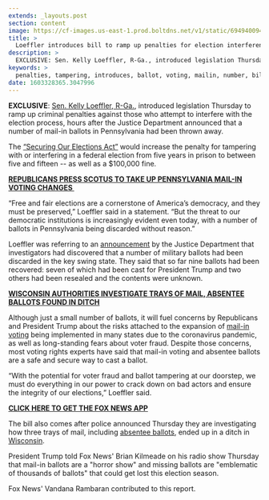 ```yaml
--- 
extends: _layouts.post 
section: content 
image: https://cf-images.us-east-1.prod.boltdns.net/v1/static/694940094001/40ea8b3a-611f-4741-a77a-4df1db429c69/0b200d9e-6164-437e-80e4-409449babf04/1280x720/match/image.jpg 
title: > 
  Loeffler introduces bill to ramp up penalties for election interference, amid fears of ballot tampering 
description: > 
  EXCLUSIVE: Sen. Kelly Loeffler, R-Ga., introduced legislation Thursday to ramp up criminal penalties against those who attempt to interfere with the election process, hours after the Justice Department announced that a number of mail-in ballots in Pennsylvania had been thrown away.REPUBLICANS PRESS SCOTUS TO TAKE UP PENNSYLVANIA MAIL-IN VOTING CHANGES“Free and fair elections are a cornerstone of America’s democracy, and they must be preserved,” Loeffler said in a statement.Despite those concerns, most voting rights experts have said that mail-in voting and absentee ballots are a safe and secure way to cast a ballot.“With the potential for voter fraud and ballot tampering at our doorstep, we must do everything in our power to crack down on bad actors and ensure the integrity of our elections,” Loeffler said.CLICK HERE TO GET THE FOX NEWS APPThe bill also comes after police announced Thursday they are investigating how three trays of mail, including absentee ballots, ended up in a ditch in Wisconsin. 
keywords: > 
  penalties, tampering, introduces, ballot, voting, mailin, number, bill, ramp, pennsylvania, interference, ballots, election, trump, elections, absentee, fears, loeffler 
date: 1603328365.3047996 
--- 
```

<div><p class="speakable"><strong>EXCLUSIVE</strong>: <a href="https://www.foxnews.com/politics/loeffler-calls-for-death-penalty-for-convicted-cop-killers-demands-an-end-to-senseless-violence-against-law-enforcement" target="_blank">Sen. Kelly Loeffler, R-Ga.</a>, introduced legislation Thursday to ramp up criminal penalties against those who attempt to interfere with the election process, hours after the Justice Department announced that a number of mail-in ballots in Pennsylvania had been thrown away.</p><p class="ad gam"></p><p class="ad gam"></p><p class="ad gam"></p><p class="speakable">The <a href="https://www.loeffler.senate.gov/sites/default/files/2020-09/Securing%20Our%20Elections%20Act.pdf" target="_blank">&#8220;Securing Our Elections Act&#8221;</a> would increase the penalty for tampering with or interfering in a federal election from five years in prison to between five and fifteen -- as well as a $100,000 fine.</p><p><strong><a href="https://www.foxnews.com/politics/republicans-press-scotus-to-take-up-pennsylvania-mail-in-voting-changes" target="_blank">REPUBLICANS PRESS SCOTUS TO TAKE UP PENNSYLVANIA MAIL-IN VOTING CHANGES&#160;</a></strong></p><p>&#8220;Free and fair elections are a cornerstone of America&#8217;s democracy, and they must be preserved,&#8221; Loeffler said in a statement. &#8220;But the threat to our democratic institutions is increasingly evident even today, with a number of ballots in Pennsylvania being discarded without reason.&#8221;</p><p class="ad gam"></p><p>Loeffler was referring to an <a href="https://www.justice.gov/usao-mdpa/pr/revised-statement-us-attorney-freed-inquiry-reports-potential-issues-mail-ballots" target="_blank">announcement</a> by the Justice Department that investigators had discovered that a number of military ballots had been discarded in the key swing state. They said that so far nine ballots had been recovered: seven of which had been cast for President Trump and two others had been resealed and the contents were unknown.</p><p class="ad gam"></p><p><strong><a href="https://www.foxnews.com/politics/mail-absentee-ballots-found-wisconsin-ditch" target="_blank">WISCONSIN AUTHORITIES INVESTIGATE TRAYS OF MAIL, ABSENTEE BALLOTS FOUND IN DITCH</a></strong></p><p>Although just a small number of ballots, it will fuel concerns by Republicans and President Trump about the risks attached to the expansion of <a href="https://www.foxnews.com/politics/republicans-press-scotus-to-take-up-pennsylvania-mail-in-voting-changes" target="_blank">mail-in voting</a> being implemented in many states due to the coronavirus pandemic, as well as long-standing fears about voter fraud. Despite those concerns, most voting rights experts have said that mail-in voting and absentee ballots are a safe and secure way to cast a ballot.</p><p class="ad gam"></p><p>&#8220;With the potential for voter fraud and ballot tampering at our doorstep, we must do everything in our power to crack down on bad actors and ensure the integrity of our elections,&#8221; Loeffler said.</p><p class="ad gam"></p><p><strong><a href="https://www.foxnews.com/apps-products?pid=AppArticleLink" target="_blank">CLICK HERE TO GET THE FOX NEWS APP</a>&#160;</strong></p><p class="ad gam"></p><p>The bill also comes after police announced Thursday they are investigating how three trays of mail, including <a href="https://www.foxnews.com/politics/judge-wisconsin-voting-case-student-ids-presidential-election">absentee ballots</a>, ended up in a ditch in <a href="https://www.foxnews.com/category/us/us-regions/midwest/wisconsin">Wisconsin</a>.</p><p class="ad gam"></p><p>President Trump told Fox News' Brian Kilmeade on his radio show Thursday that mail-in ballots are a "horror show" and missing ballots are "emblematic of thousands of ballots" that could get lost this election season.</p><p>Fox News' Vandana Rambaran contributed to this report.</p></div>